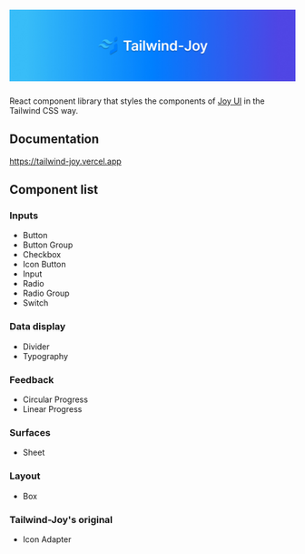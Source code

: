 # ![tailwind-joy](https://github.com/ony3000/tailwind-joy/blob/master/.github/banner.jpg)

React component library that styles the components of [Joy UI](https://mui.com/joy-ui/getting-started/) in the Tailwind CSS way.

## Documentation

https://tailwind-joy.vercel.app

## Component list

### Inputs

- Button
- Button Group
- Checkbox
- Icon Button
- Input
- Radio
- Radio Group
- Switch

### Data display

- Divider
- Typography

### Feedback

- Circular Progress
- Linear Progress

### Surfaces

- Sheet

### Layout

- Box

### Tailwind-Joy's original

- Icon Adapter
